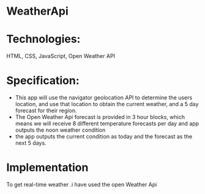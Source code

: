 # WeatherApi

# Technologies:
HTML, CSS, JavaScript, Open Weather API

# Specification:
<ul>
<li>This app  will use the navigator geolocation API to determine the users location, and use that location to obtain the current weather, and a 5 day forecast for their region.</li>
<li>The Open Weather Api forecast is provided in 3 hour blocks, which means we will receive 8 different temperature forecasts per day and app outputs the noon weather condition</li>
<li>the app outputs the current condition as today and the forecast as the next 5 days.</li>
</ul>

# Implementation
To get real-time weather .i have used the open Weather Api

